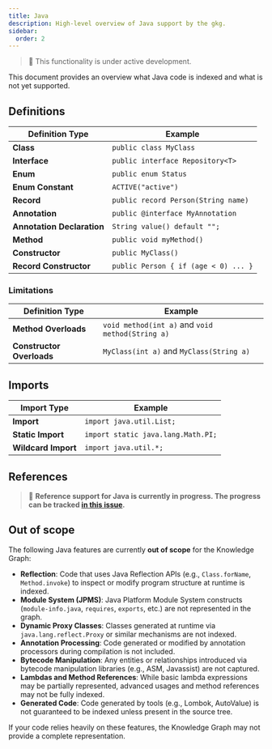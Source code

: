 ```yaml
---
title: Java
description: High-level overview of Java support by the gkg.
sidebar:
  order: 2
---
```


> 🚧 This functionality is under active development.

This document provides an overview what Java code is indexed and what is not yet supported.

## Definitions

| Definition Type            | Example                              |
| -------------------------- | ------------------------------------ |
| **Class**                  | `public class MyClass`               |
| **Interface**              | `public interface Repository<T>`     |
| **Enum**                   | `public enum Status`                 |
| **Enum Constant**          | `ACTIVE("active")`                   |
| **Record**                 | `public record Person(String name)`  |
| **Annotation**             | `public @interface MyAnnotation`     |
| **Annotation Declaration** | `String value() default "";`         |
| **Method**                 | `public void myMethod()`             |
| **Constructor**            | `public MyClass()`                   |
| **Record Constructor**     | `public Person { if (age < 0) ... }` |

### Limitations

| Definition Type           | Example                                          |
| ------------------------- | ------------------------------------------------ |
| **Method Overloads**      | `void method(int a)` and `void method(String a)` |
| **Constructor Overloads** | `MyClass(int a)` and `MyClass(String a)`         |

## Imports

| Import Type         | Example                            |
| ------------------- | ---------------------------------- |
| **Import**          | `import java.util.List;`           |
| **Static Import**   | `import static java.lang.Math.PI;` |
| **Wildcard Import** | `import java.util.*;`              |

## References

> 🚧 **Reference support for Java is currently in progress. The progress can be tracked [in this issue](https://gitlab.com/gitlab-org/rust/knowledge-graph/-/issues/74).**

## Out of scope

The following Java features are currently **out of scope** for the Knowledge Graph:

- **Reflection**: Code that uses Java Reflection APIs (e.g., `Class.forName`, `Method.invoke`) to inspect or modify program structure at runtime is indexed.
- **Module System (JPMS)**: Java Platform Module System constructs (`module-info.java`, `requires`, `exports`, etc.) are not represented in the graph.
- **Dynamic Proxy Classes**: Classes generated at runtime via `java.lang.reflect.Proxy` or similar mechanisms are not indexed.
- **Annotation Processing**: Code generated or modified by annotation processors during compilation is not included.
- **Bytecode Manipulation**: Any entities or relationships introduced via bytecode manipulation libraries (e.g., ASM, Javassist) are not captured.
- **Lambdas and Method References**: While basic lambda expressions may be partially represented, advanced usages and method references may not be fully indexed.
- **Generated Code**: Code generated by tools (e.g., Lombok, AutoValue) is not guaranteed to be indexed unless present in the source tree.

If your code relies heavily on these features, the Knowledge Graph may not provide a complete representation.
